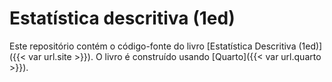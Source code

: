 # Estatística descritiva (1ed)

Este repositório contém o código-fonte do livro [Estatística Descritiva (1ed)]({{< var url.site >}}). O livro é construído usando [Quarto]({{< var url.quarto >}}).
